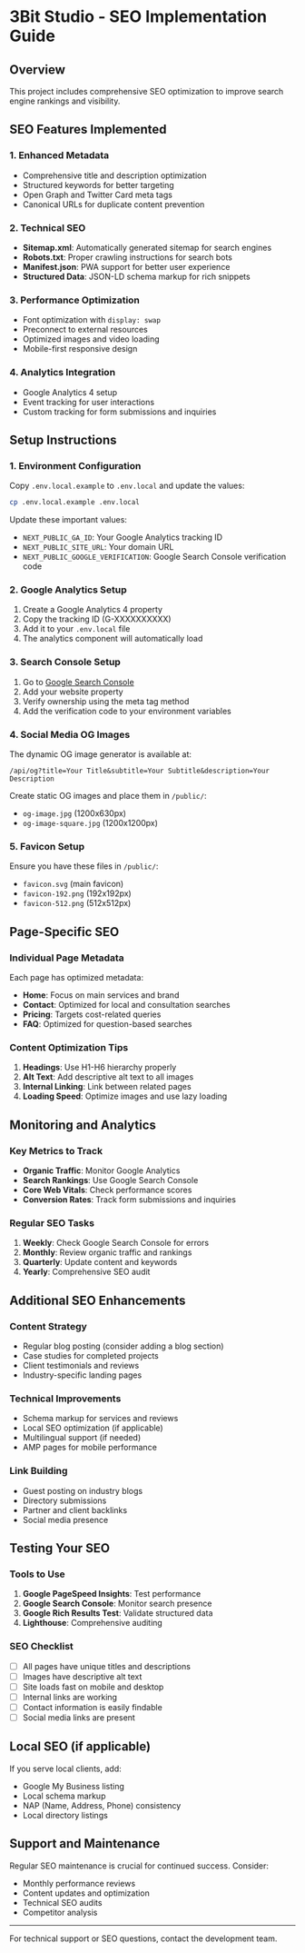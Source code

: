 # 3Bit Studio - SEO Implementation Guide

## Overview
This project includes comprehensive SEO optimization to improve search engine rankings and visibility.

## SEO Features Implemented

### 1. **Enhanced Metadata**
- Comprehensive title and description optimization
- Structured keywords for better targeting
- Open Graph and Twitter Card meta tags
- Canonical URLs for duplicate content prevention

### 2. **Technical SEO**
- **Sitemap.xml**: Automatically generated sitemap for search engines
- **Robots.txt**: Proper crawling instructions for search bots
- **Manifest.json**: PWA support for better user experience
- **Structured Data**: JSON-LD schema markup for rich snippets

### 3. **Performance Optimization**
- Font optimization with `display: swap`
- Preconnect to external resources
- Optimized images and video loading
- Mobile-first responsive design

### 4. **Analytics Integration**
- Google Analytics 4 setup
- Event tracking for user interactions
- Custom tracking for form submissions and inquiries

## Setup Instructions

### 1. Environment Configuration
Copy `.env.local.example` to `.env.local` and update the values:

```bash
cp .env.local.example .env.local
```

Update these important values:
- `NEXT_PUBLIC_GA_ID`: Your Google Analytics tracking ID
- `NEXT_PUBLIC_SITE_URL`: Your domain URL
- `NEXT_PUBLIC_GOOGLE_VERIFICATION`: Google Search Console verification code

### 2. Google Analytics Setup
1. Create a Google Analytics 4 property
2. Copy the tracking ID (G-XXXXXXXXXX)
3. Add it to your `.env.local` file
4. The analytics component will automatically load

### 3. Search Console Setup
1. Go to [Google Search Console](https://search.google.com/search-console/)
2. Add your website property
3. Verify ownership using the meta tag method
4. Add the verification code to your environment variables

### 4. Social Media OG Images
The dynamic OG image generator is available at:
```
/api/og?title=Your Title&subtitle=Your Subtitle&description=Your Description
```

Create static OG images and place them in `/public/`:
- `og-image.jpg` (1200x630px)
- `og-image-square.jpg` (1200x1200px)

### 5. Favicon Setup
Ensure you have these files in `/public/`:
- `favicon.svg` (main favicon)
- `favicon-192.png` (192x192px)
- `favicon-512.png` (512x512px)

## Page-Specific SEO

### Individual Page Metadata
Each page has optimized metadata:
- **Home**: Focus on main services and brand
- **Contact**: Optimized for local and consultation searches
- **Pricing**: Targets cost-related queries
- **FAQ**: Optimized for question-based searches

### Content Optimization Tips
1. **Headings**: Use H1-H6 hierarchy properly
2. **Alt Text**: Add descriptive alt text to all images
3. **Internal Linking**: Link between related pages
4. **Loading Speed**: Optimize images and use lazy loading

## Monitoring and Analytics

### Key Metrics to Track
- **Organic Traffic**: Monitor Google Analytics
- **Search Rankings**: Use Google Search Console
- **Core Web Vitals**: Check performance scores
- **Conversion Rates**: Track form submissions and inquiries

### Regular SEO Tasks
1. **Weekly**: Check Google Search Console for errors
2. **Monthly**: Review organic traffic and rankings
3. **Quarterly**: Update content and keywords
4. **Yearly**: Comprehensive SEO audit

## Additional SEO Enhancements

### Content Strategy
- Regular blog posting (consider adding a blog section)
- Case studies for completed projects
- Client testimonials and reviews
- Industry-specific landing pages

### Technical Improvements
- Schema markup for services and reviews
- Local SEO optimization (if applicable)
- Multilingual support (if needed)
- AMP pages for mobile performance

### Link Building
- Guest posting on industry blogs
- Directory submissions
- Partner and client backlinks
- Social media presence

## Testing Your SEO

### Tools to Use
1. **Google PageSpeed Insights**: Test performance
2. **Google Search Console**: Monitor search presence
3. **Google Rich Results Test**: Validate structured data
4. **Lighthouse**: Comprehensive auditing

### SEO Checklist
- [ ] All pages have unique titles and descriptions
- [ ] Images have descriptive alt text
- [ ] Site loads fast on mobile and desktop
- [ ] Internal links are working
- [ ] Contact information is easily findable
- [ ] Social media links are present

## Local SEO (if applicable)
If you serve local clients, add:
- Google My Business listing
- Local schema markup
- NAP (Name, Address, Phone) consistency
- Local directory listings

## Support and Maintenance
Regular SEO maintenance is crucial for continued success. Consider:
- Monthly performance reviews
- Content updates and optimization
- Technical SEO audits
- Competitor analysis

---

For technical support or SEO questions, contact the development team.
